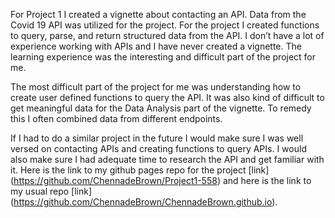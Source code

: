 
For Project 1 I created a vignette about contacting an API. Data from
the Covid 19 API was utilized for the project. For the project I created
functions to query, parse, and return structured data from the API. I
don’t have a lot of experience working with APIs and I have never
created a vignette. The learning experience was the interesting and
difficult part of the project for me.

The most difficult part of the project for me was understanding how to
create user defined functions to query the API. It was also kind of
difficult to get meaningful data for the Data Analysis part of the
vignette. To remedy this I often combined data from different endpoints.

If I had to do a similar project in the future I would make sure I was
well versed on contacting APIs and creating functions to query APIs. I
would also make sure I had adequate time to research the API and get
familiar with it. Here is the link to my github pages repo for the
project \[link\] (<https://github.com/ChennadeBrown/Project1-558>) and
here is the link to my usual repo \[link\]
(<https://github.com/ChennadeBrown/ChennadeBrown.github.io>).
